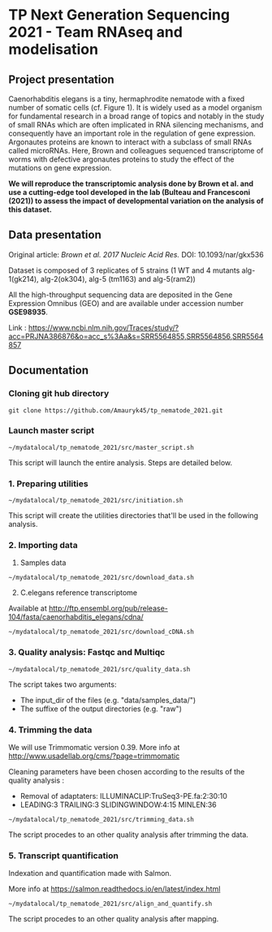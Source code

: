 # TP Next Generation Sequencing 2021 - Team RNAseq and modelisation

## Project presentation
Caenorhabditis elegans is a tiny, hermaphrodite nematode with a fixed number of somatic cells (cf. Figure 1). It is widely used as a model organism for fundamental research in a broad range of topics and notably in the study of small RNAs which are often implicated in RNA silencing mechanisms, and consequently have an
important role in the regulation of gene expression.
Argonautes proteins are known to interact with a subclass of small RNAs called microRNAs. 
Here, Brown and colleagues sequenced transcriptome of worms with defective argonautes proteins to study the effect of the mutations on gene expression. 


**We will reproduce the transcriptomic analysis done by Brown et al. and use a cutting-edge tool developed in the lab (Bulteau and Francesconi (2021)) to assess the impact of developmental variation on the analysis of this dataset.**

## Data presentation
Original article: *Brown et al. 2017 Nucleic Acid Res.* 
DOI: 10.1093/nar/gkx536

Dataset is composed of 3 replicates of 5 strains (1 WT and 4 mutants alg-1(gk214), alg-2(ok304), alg-5 (tm1163) and alg-5(ram2))

All the high-throughput sequencing data are deposited in the Gene Expression Omnibus (GEO) and are available under accession number **GSE98935**.

Link : https://www.ncbi.nlm.nih.gov/Traces/study/?acc=PRJNA386876&o=acc_s%3Aa&s=SRR5564855,SRR5564856,SRR5564857



## Documentation

### Cloning git hub directory

`git clone https://github.com/Amauryk45/tp_nematode_2021.git`

### Launch master script

`~/mydatalocal/tp_nematode_2021/src/master_script.sh`

This script will launch the entire analysis. Steps are detailed below. 




### 1. Preparing utilities

`~/mydatalocal/tp_nematode_2021/src/initiation.sh`

This script will create the utilities directories that'll be used in the following analysis. 


### 2. Importing data 
1. Samples data

`~/mydatalocal/tp_nematode_2021/src/download_data.sh`

2. C.elegans reference transcriptome

Available at http://ftp.ensembl.org/pub/release-104/fasta/caenorhabditis_elegans/cdna/

`~/mydatalocal/tp_nematode_2021/src/download_cDNA.sh`

### 3. Quality analysis:  Fastqc and Multiqc 
`~/mydatalocal/tp_nematode_2021/src/quality_data.sh`

The script takes two arguments:

- The input_dir of the files (e.g. "data/samples_data/")
- The suffixe of the output directories (e.g. "raw")

### 4. Trimming the data
We will use Trimmomatic version 0.39. More info at http://www.usadellab.org/cms/?page=trimmomatic

Cleaning parameters have been chosen according to the results of the quality analysis : 

- Removal of adaptaters:   ILLUMINACLIP:TruSeq3-PE.fa:2:30:10 
- LEADING:3 TRAILING:3 SLIDINGWINDOW:4:15 MINLEN:36


`~/mydatalocal/tp_nematode_2021/src/trimming_data.sh`

The script procedes to an other quality analysis after trimming the data. 

### 5. Transcript quantification
Indexation and quantification made with Salmon.

More info at https://salmon.readthedocs.io/en/latest/index.html

`~/mydatalocal/tp_nematode_2021/src/align_and_quantify.sh`

The script procedes to an other quality analysis after mapping. 


